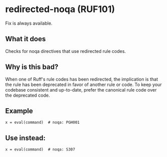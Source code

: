 # redirected-noqa (RUF101)
Fix is always available.
## What it does
Checks for noqa directives that use redirected rule codes.
## Why is this bad?
When one of Ruff's rule codes has been redirected, the implication is that the rule has
been deprecated in favor of another rule or code. To keep your codebase
consistent and up-to-date, prefer the canonical rule code over the deprecated
code.
## Example
```
x = eval(command)  # noqa: PGH001
```
## Use instead:
```
x = eval(command)  # noqa: S307
```